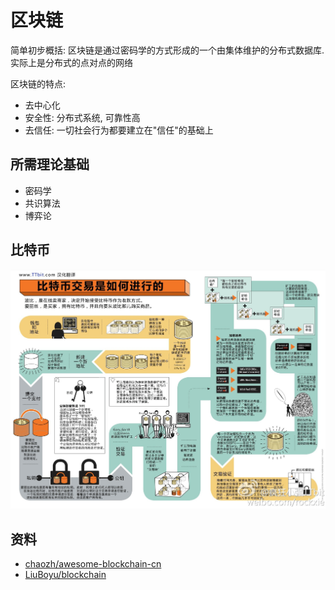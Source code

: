 # 区块链

 简单初步概括: 区块链是通过密码学的方式形成的一个由集体维护的分布式数据库. 
 实际上是分布式的点对点的网络
 
区块链的特点:
- 去中心化
- 安全性: 分布式系统, 可靠性高
- 去信任: 一切社会行为都要建立在"信任"的基础上



## 所需理论基础
- 密码学
- 共识算法
- 博弈论

## 比特币
![](pic/bit-coin.jpg)

## 资料
- [chaozh/awesome-blockchain-cn](https://github.com/chaozh/awesome-blockchain-cn)
- [LiuBoyu/blockchain](https://github.com/LiuBoyu/blockchain)